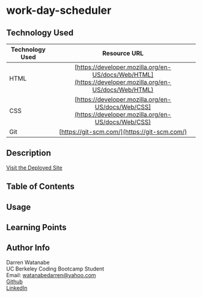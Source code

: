 # work-day-scheduler

## Technology Used

| Technology Used         | Resource URL           | 
| ------------- |:-------------:| 
| HTML    | [https://developer.mozilla.org/en-US/docs/Web/HTML](https://developer.mozilla.org/en-US/docs/Web/HTML) | 
| CSS     | [https://developer.mozilla.org/en-US/docs/Web/CSS](https://developer.mozilla.org/en-US/docs/Web/CSS)      |   
| Git | [https://git-scm.com/](https://git-scm.com/)     |   

## Description

[Visit the Deployed Site](https://youtu.be/BFyeuLhjcPY)

## Table of Contents

## Usage

## Learning Points

## Author Info

Darren Watanabe <br>
UC Berkeley Coding Bootcamp Student <br>
Email: watanabedarren@yahoo.com <br>
[Github](https://github.com/Darrenkwatanabe) <br>
[LinkedIn](https://www.linkedin.com/in/darren-watanabe-982526253/)
